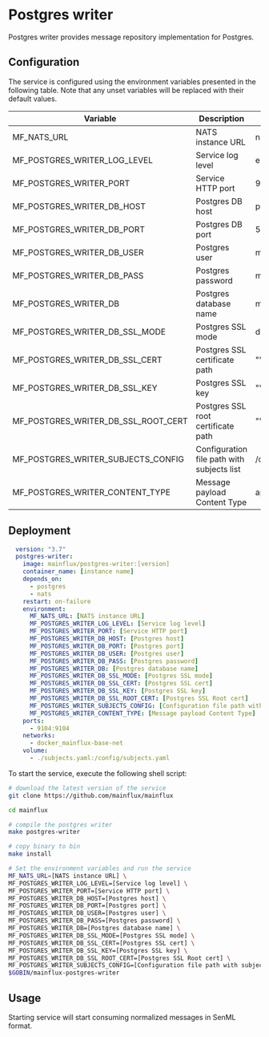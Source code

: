 # Postgres writer

Postgres writer provides message repository implementation for Postgres.

## Configuration

The service is configured using the environment variables presented in the
following table. Note that any unset variables will be replaced with their
default values.

| Variable                            | Description                                | Default                |
|-------------------------------------|--------------------------------------------|------------------------|
| MF_NATS_URL                         | NATS instance URL                          | nats://localhost:4222  |
| MF_POSTGRES_WRITER_LOG_LEVEL        | Service log level                          | error                  |
| MF_POSTGRES_WRITER_PORT             | Service HTTP port                          | 9104                   |
| MF_POSTGRES_WRITER_DB_HOST          | Postgres DB host                           | postgres               |
| MF_POSTGRES_WRITER_DB_PORT          | Postgres DB port                           | 5432                   |
| MF_POSTGRES_WRITER_DB_USER          | Postgres user                              | mainflux               |
| MF_POSTGRES_WRITER_DB_PASS          | Postgres password                          | mainflux               |
| MF_POSTGRES_WRITER_DB               | Postgres database name                     | messages               |
| MF_POSTGRES_WRITER_DB_SSL_MODE      | Postgres SSL mode                          | disabled               |
| MF_POSTGRES_WRITER_DB_SSL_CERT      | Postgres SSL certificate path              | ""                     |
| MF_POSTGRES_WRITER_DB_SSL_KEY       | Postgres SSL key                           | ""                     |
| MF_POSTGRES_WRITER_DB_SSL_ROOT_CERT | Postgres SSL root certificate path         | ""                     |
| MF_POSTGRES_WRITER_SUBJECTS_CONFIG  | Configuration file path with subjects list | /config/subjects.toml  |
| MF_POSTGRES_WRITER_CONTENT_TYPE     | Message payload Content Type               | application/senml+json |

## Deployment

```yaml
  version: "3.7"
  postgres-writer:
    image: mainflux/postgres-writer:[version]
    container_name: [instance name]
    depends_on:
      - postgres
      - nats
    restart: on-failure
    environment:
      MF_NATS_URL: [NATS instance URL]
      MF_POSTGRES_WRITER_LOG_LEVEL: [Service log level]
      MF_POSTGRES_WRITER_PORT: [Service HTTP port]
      MF_POSTGRES_WRITER_DB_HOST: [Postgres host]
      MF_POSTGRES_WRITER_DB_PORT: [Postgres port]
      MF_POSTGRES_WRITER_DB_USER: [Postgres user]
      MF_POSTGRES_WRITER_DB_PASS: [Postgres password]
      MF_POSTGRES_WRITER_DB: [Postgres database name]
      MF_POSTGRES_WRITER_DB_SSL_MODE: [Postgres SSL mode]
      MF_POSTGRES_WRITER_DB_SSL_CERT: [Postgres SSL cert]
      MF_POSTGRES_WRITER_DB_SSL_KEY: [Postgres SSL key]
      MF_POSTGRES_WRITER_DB_SSL_ROOT_CERT: [Postgres SSL Root cert]
      MF_POSTGRES_WRITER_SUBJECTS_CONFIG: [Configuration file path with subjects list]
      MF_POSTGRES_WRITER_CONTENT_TYPE: [Message payload Content Type]
    ports:
      - 9104:9104
    networks:
      - docker_mainflux-base-net
    volume:
      - ./subjects.yaml:/config/subjects.yaml
```

To start the service, execute the following shell script:

```bash
# download the latest version of the service
git clone https://github.com/mainflux/mainflux

cd mainflux

# compile the postgres writer
make postgres-writer

# copy binary to bin
make install

# Set the environment variables and run the service
MF_NATS_URL=[NATS instance URL] \
MF_POSTGRES_WRITER_LOG_LEVEL=[Service log level] \
MF_POSTGRES_WRITER_PORT=[Service HTTP port] \
MF_POSTGRES_WRITER_DB_HOST=[Postgres host] \
MF_POSTGRES_WRITER_DB_PORT=[Postgres port] \
MF_POSTGRES_WRITER_DB_USER=[Postgres user] \
MF_POSTGRES_WRITER_DB_PASS=[Postgres password] \
MF_POSTGRES_WRITER_DB=[Postgres database name] \
MF_POSTGRES_WRITER_DB_SSL_MODE=[Postgres SSL mode] \
MF_POSTGRES_WRITER_DB_SSL_CERT=[Postgres SSL cert] \
MF_POSTGRES_WRITER_DB_SSL_KEY=[Postgres SSL key] \
MF_POSTGRES_WRITER_DB_SSL_ROOT_CERT=[Postgres SSL Root cert] \
MF_POSTGRES_WRITER_SUBJECTS_CONFIG=[Configuration file path with subjects list] \
$GOBIN/mainflux-postgres-writer
```

## Usage

Starting service will start consuming normalized messages in SenML format.
